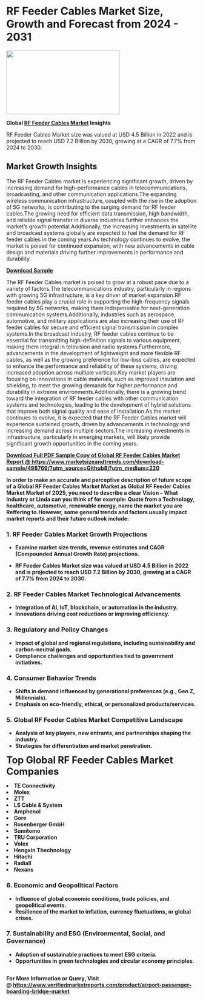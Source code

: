 <H1>RF Feeder Cables Market Size, Growth and Forecast from 2024 - 2031</H1><img class="aligncenter size-medium wp-image-584254" src="https://thirdeyenews.in/wp-content/uploads/2024/09/Global-Market-Research-300x168.jpeg" alt="" width="300" height="168" /><p><strong>Global&nbsp;<a href="https://www.marketsizeandtrends.com/download-sample/498769/?utm_source=Github8j?utm_medium=220">RF Feeder Cables Market</a> Insights</strong></p><p>RF Feeder Cables Market size was valued at USD 4.5 Billion in 2022 and is projected to reach USD 7.2 Billion by 2030, growing at a CAGR of 7.7% from 2024 to 2030.</p><p><h2>Market Growth Insights</h2> <p>The RF Feeder Cables market is experiencing significant growth, driven by increasing demand for high-performance cables in telecommunications, broadcasting, and other communication applications.The expanding wireless communication infrastructure, coupled with the rise in the adoption of 5G networks, is contributing to the surging demand for RF feeder cables.The growing need for efficient data transmission, high bandwidth, and reliable signal transfer in diverse industries further enhances the market’s growth potential.Additionally, the increasing investments in satellite and broadcast systems globally are expected to fuel the demand for RF feeder cables in the coming years.As technology continues to evolve, the market is poised for continued expansion, with new advancements in cable design and materials driving further improvements in performance and durability.</p> <p><strong><a href="#">Download Sample</a></strong></p> <p>The RF Feeder Cables market is poised to grow at a robust pace due to a variety of factors.The telecommunications industry, particularly in regions with growing 5G infrastructure, is a key driver of market expansion.RF feeder cables play a crucial role in supporting the high-frequency signals required by 5G networks, making them indispensable for next-generation communication systems.Additionally, industries such as aerospace, automotive, and military applications are also increasing their use of RF feeder cables for secure and efficient signal transmission in complex systems.In the broadcast industry, RF feeder cables continue to be essential for transmitting high-definition signals to various equipment, making them integral in television and radio systems.Furthermore, advancements in the development of lightweight and more flexible RF cables, as well as the growing preference for low-loss cables, are expected to enhance the performance and reliability of these systems, driving increased adoption across multiple verticals.Key market players are focusing on innovations in cable materials, such as improved insulation and shielding, to meet the growing demands for higher performance and durability in extreme environments.Additionally, there is a growing trend toward the integration of RF feeder cables with other communication systems and technologies, leading to the development of hybrid solutions that improve both signal quality and ease of installation.As the market continues to evolve, it is expected that the RF Feeder Cables market will experience sustained growth, driven by advancements in technology and increasing demand across multiple sectors.The increasing investments in infrastructure, particularly in emerging markets, will likely provide significant growth opportunities in the coming years.<p><strong><a href="#"></p><p><span class=""><strong>Download Full PDF Sample Copy of Global RF Feeder Cables Market Report</strong> @ <a href="https://www.marketsizeandtrends.com/download-sample/498769/?utm_source=Github8j?utm_medium=220" target="_blank">https://www.marketsizeandtrends.com/download-sample/498769/?utm_source=Github8j?utm_medium=220</a></span></p><p>In order to make an accurate and perceptive description of future scope of a Global&nbsp;RF Feeder Cables Market Market as Global&nbsp;RF Feeder Cables Market Market of 2025, you need to describe a clear Vision &ndash; What Industry or Linda can you think of for example: Quote from a Technology, healthcare, automotive, renewable energy, name the market you are Reffering to.However, some general trends and factors usually impact market reports and their future outlook include:</p><h3>1.&nbsp;<strong>RF Feeder Cables Market Growth Projections</strong></h3><ul><li>Examine market size trends, revenue estimates and CAGR (Compounded Annual Growth Rate) projections.</li><li><p>RF Feeder Cables Market size was valued at USD 4.5 Billion in 2022 and is projected to reach USD 7.2 Billion by 2030, growing at a CAGR of 7.7% from 2024 to 2030.</p></li></ul><h3>2.&nbsp;<strong>RF Feeder Cables Market Technological Advancements</strong></h3><ul><li>Integration of AI, IoT, blockchain, or automation in the industry.</li><li>Innovations driving cost reductions or improving efficiency.</li></ul><h3>3.&nbsp;<strong>Regulatory and Policy Changes</strong></h3><ul><li>Impact of global and regional regulations, including sustainability and carbon-neutral goals.</li><li>Compliance challenges and opportunities tied to government initiatives.</li></ul><h3>4.&nbsp;<strong>Consumer Behavior Trends</strong></h3><ul><li>Shifts in demand influenced by generational preferences (e.g., Gen Z, Millennials).</li><li>Emphasis on eco-friendly, ethical, or personalized products/services.</li></ul><h3>5.&nbsp;<strong>Global RF Feeder Cables Market Competitive Landscape</strong></h3><ul><li>Analysis of key players, new entrants, and partnerships shaping the industry.</li><li>Strategies for differentiation and market penetration.</li></ul><p data-pm-slice="1 1 []"><span style="color: inherit; font-family: inherit; font-size: 25px;">Top Global RF Feeder Cables Market Companies</span></p><div class="" data-test-id=""><p><li>TE Connectivity</li><li> Molex</li><li> ZTT</li><li> LS Cable & System</li><li> Amphenol</li><li> Gore</li><li> Rosenberger GmbH</li><li> Sumitomo</li><li> TRU Corporation</li><li> Volex</li><li> Hengxin Thechnology</li><li> Hitachi</li><li> Radiall</li><li> Nexans</li></p></div><h3>6.&nbsp;<strong>Economic and Geopolitical Factors</strong></h3><ul><li>Influence of global economic conditions, trade policies, and geopolitical events.</li><li>Resilience of the market to inflation, currency fluctuations, or global crises.</li></ul><h3>7.&nbsp;<strong>Sustainability and ESG (Environmental, Social, and Governance)</strong></h3><ul><li>Adoption of sustainable practices to meet ESG criteria.</li><li>Opportunities in green technologies and circular economy principles.</li></ul><h2><strong style="font-size: 14px;">For More Information or Query, Visit @&nbsp;</strong><a style="background-color: #ffffff; font-size: 14px;" href="https://www.marketsizeandtrends.com/report/rf-feeder-cables-market/" target="_blank">https://www.verifiedmarketreports.com/product/airport-passenger-boarding-bridge-market</a></h2>